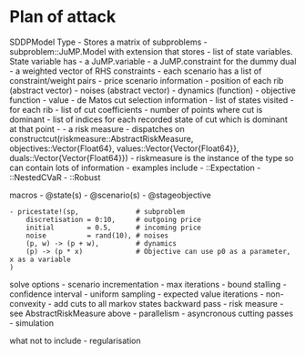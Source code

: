 # Plan of attack

SDDPModel Type
    - Stores a matrix of subproblems
        - subproblem::JuMP.Model with extension that stores
            - list of state variables. State variable has
                - a JuMP.variable
                - a JuMP.constraint for the dummy dual
            - a weighted vector of RHS constraints
                - each scenario has a list of constraint/weight pairs
            - price scenario information
                - position of each rib (abstract vector)
                - noises (abstract vector)
                - dynamics (function)
                - objective function
                - value
            - de Matos cut selection information
                - list of states visited
                - for each rib
                    - list of cut coefficients
                    - number of points where cut is dominant
                    - list of indices for each recorded state of cut which is dominant at that point
    -       - a risk measure
                - dispatches on constructcut(riskmeasure::AbstractRiskMeasure, objectives::Vector{Float64}, values::Vector{Vector{Float64}}, duals::Vector{Vector{Float64}})
                - riskmeasure is the instance of the type so can contain lots of information
                - examples include
                    - ::Expectation
                    - ::NestedCVaR
                    - ::Robust

macros
    - @state(s)
    - @scenario(s)
    - @stageobjective

    - pricestate!(sp,              # subproblem
        discretisation = 0:10,     # outgoing price
        initial        = 0.5,      # incoming price
        noise          = rand(10), # noises
        (p, w) -> (p + w),         # dynamics
        (p) -> (p * x)             # Objective can use p0 as a parameter, x as a variable
    )

solve options
    - scenario incrementation
    - max iterations
    - bound stalling
    - confidence interval
    - uniform sampling
    - expected value iterations
    - non-convexity
    - add cuts to all markov states backward pass
    - risk measure
        - see AbstractRiskMeasure above
    - parallelism
        - asyncronous cutting passes
        - simulation

what not to include
    - regularisation
